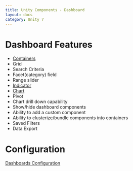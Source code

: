 ```yaml
---
title: Unity Components - Dashboard
layout: docs
category: Unity 7
---
```

# Dashboard Features

- [Containers](dashboard/containers)
- Grid
- Search Criteria
- Facet(category) field
- Range slider
- [Indicator](../components/indicator) 
- [Chart](../components/chart)
- Pivot 
- Chart drill down capability 
- Show/hide dashboard components 
- Ability to add a custom component 
- Ability to clusterize/bundle components into containers 
- Saved Filters 
- Data Export 

# Configuration

[Dashboards Configuration](../configuration/dashboards)
